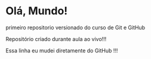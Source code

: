 # Olá, Mundo!
 primeiro repositorio versionado do curso de Git e GitHub

Repositório criado durante aula ao vivo!!!

Essa linha eu mudei diretamente do GitHub !!!
